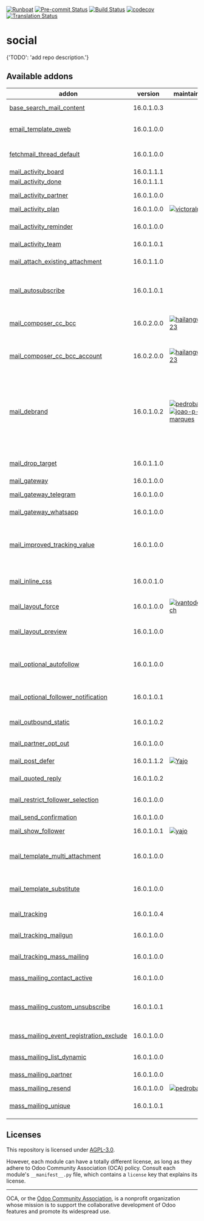 
[![Runboat](https://img.shields.io/badge/runboat-Try%20me-875A7B.png)](https://runboat.odoo-community.org/builds?repo=OCA/social&target_branch=16.0)
[![Pre-commit Status](https://github.com/OCA/social/actions/workflows/pre-commit.yml/badge.svg?branch=16.0)](https://github.com/OCA/social/actions/workflows/pre-commit.yml?query=branch%3A16.0)
[![Build Status](https://github.com/OCA/social/actions/workflows/test.yml/badge.svg?branch=16.0)](https://github.com/OCA/social/actions/workflows/test.yml?query=branch%3A16.0)
[![codecov](https://codecov.io/gh/OCA/social/branch/16.0/graph/badge.svg)](https://codecov.io/gh/OCA/social)
[![Translation Status](https://translation.odoo-community.org/widgets/social-16-0/-/svg-badge.svg)](https://translation.odoo-community.org/engage/social-16-0/?utm_source=widget)

<!-- /!\ do not modify above this line -->

# social

{'TODO': 'add repo description.'}

<!-- /!\ do not modify below this line -->

<!-- prettier-ignore-start -->

[//]: # (addons)

Available addons
----------------
addon | version | maintainers | summary
--- | --- | --- | ---
[base_search_mail_content](base_search_mail_content/) | 16.0.1.0.3 |  | Base Search Mail Content
[email_template_qweb](email_template_qweb/) | 16.0.1.0.0 |  | Use the QWeb templating mechanism for emails
[fetchmail_thread_default](fetchmail_thread_default/) | 16.0.1.0.0 |  | Post unkonwn messages to an existing thread
[mail_activity_board](mail_activity_board/) | 16.0.1.1.1 |  | Add Activity Boards
[mail_activity_done](mail_activity_done/) | 16.0.1.1.1 |  | Mail Activity Done
[mail_activity_partner](mail_activity_partner/) | 16.0.1.0.0 |  | Add Partner to Activities
[mail_activity_plan](mail_activity_plan/) | 16.0.1.0.0 | [![victoralmau](https://github.com/victoralmau.png?size=30px)](https://github.com/victoralmau) | Mail activity plan
[mail_activity_reminder](mail_activity_reminder/) | 16.0.1.0.0 |  | Reminder notifications about planned activities
[mail_activity_team](mail_activity_team/) | 16.0.1.0.1 |  | Add Teams to Activities
[mail_attach_existing_attachment](mail_attach_existing_attachment/) | 16.0.1.1.0 |  | Adding attachment on the object by sending this one
[mail_autosubscribe](mail_autosubscribe/) | 16.0.1.0.1 |  | Automatically subscribe partners to its company's business documents
[mail_composer_cc_bcc](mail_composer_cc_bcc/) | 16.0.2.0.0 | [![hailangvn2023](https://github.com/hailangvn2023.png?size=30px)](https://github.com/hailangvn2023) | This module enables sending mail to CC and BCC partners in mail composer form.
[mail_composer_cc_bcc_account](mail_composer_cc_bcc_account/) | 16.0.2.0.0 | [![hailangvn2023](https://github.com/hailangvn2023.png?size=30px)](https://github.com/hailangvn2023) | This module enables sending mail to CC and BCC partners for invoices.
[mail_debrand](mail_debrand/) | 16.0.1.0.2 | [![pedrobaeza](https://github.com/pedrobaeza.png?size=30px)](https://github.com/pedrobaeza) [![joao-p-marques](https://github.com/joao-p-marques.png?size=30px)](https://github.com/joao-p-marques) | Remove Odoo branding in sent emails Removes anchor <a href odoo.com togheder with it's parent ( for powerd by) form all the templates removes any 'odoo' that are in tempalte texts > 20characters
[mail_drop_target](mail_drop_target/) | 16.0.1.1.0 |  | Attach emails to Odoo by dragging them from your desktop
[mail_gateway](mail_gateway/) | 16.0.1.0.0 |  | Set a gateway
[mail_gateway_telegram](mail_gateway_telegram/) | 16.0.1.0.0 |  | Set a gateway for telegram
[mail_gateway_whatsapp](mail_gateway_whatsapp/) | 16.0.1.0.0 |  | Set a gateway for whatsapp
[mail_improved_tracking_value](mail_improved_tracking_value/) | 16.0.1.0.0 |  | Improves tracking changed values for certain type of fields.Adds a user-friendly view to consult them.
[mail_inline_css](mail_inline_css/) | 16.0.0.1.0 |  | Convert style tags in inline style in your mails
[mail_layout_force](mail_layout_force/) | 16.0.1.0.0 | [![ivantodorovich](https://github.com/ivantodorovich.png?size=30px)](https://github.com/ivantodorovich) | Force a mail layout on selected email templates
[mail_layout_preview](mail_layout_preview/) | 16.0.1.0.0 |  | Preview email templates in the browser
[mail_optional_autofollow](mail_optional_autofollow/) | 16.0.1.0.0 |  | Choose if you want to automatically add new recipients as followers on mail.compose.message
[mail_optional_follower_notification](mail_optional_follower_notification/) | 16.0.1.0.1 |  | Choose to notify followers on mail.compose.message
[mail_outbound_static](mail_outbound_static/) | 16.0.1.0.2 |  | Allows you to configure the from header for a mail server.
[mail_partner_opt_out](mail_partner_opt_out/) | 16.0.1.0.0 |  | Add the partner's email to the blackmailed list
[mail_post_defer](mail_post_defer/) | 16.0.1.1.2 | [![Yajo](https://github.com/Yajo.png?size=30px)](https://github.com/Yajo) | Faster and cancellable outgoing messages
[mail_quoted_reply](mail_quoted_reply/) | 16.0.1.0.2 |  | Make a reply using a message
[mail_restrict_follower_selection](mail_restrict_follower_selection/) | 16.0.1.0.0 |  | Define a domain from which followers can be selected
[mail_send_confirmation](mail_send_confirmation/) | 16.0.1.0.0 |  | Mail Send Confirmation
[mail_show_follower](mail_show_follower/) | 16.0.1.0.1 | [![yajo](https://github.com/yajo.png?size=30px)](https://github.com/yajo) | Show CC document followers in mails.
[mail_template_multi_attachment](mail_template_multi_attachment/) | 16.0.1.0.0 |  | Module who allows to generate multi attachments on an email template.
[mail_template_substitute](mail_template_substitute/) | 16.0.1.0.0 |  | This module allows to create substitution rules for mail templates.
[mail_tracking](mail_tracking/) | 16.0.1.0.4 |  | Email tracking system for all mails sent
[mail_tracking_mailgun](mail_tracking_mailgun/) | 16.0.1.0.0 |  | Mail tracking and Mailgun webhooks integration
[mail_tracking_mass_mailing](mail_tracking_mass_mailing/) | 16.0.1.0.0 |  | Improve mass mailing email tracking
[mass_mailing_contact_active](mass_mailing_contact_active/) | 16.0.1.0.0 |  | Adds active feature on mailing list contact and subscriptions
[mass_mailing_custom_unsubscribe](mass_mailing_custom_unsubscribe/) | 16.0.1.0.1 |  | Know and track (un)subscription reasons, GDPR compliant
[mass_mailing_event_registration_exclude](mass_mailing_event_registration_exclude/) | 16.0.1.0.0 |  | Link mass mailing with event for excluding recipients
[mass_mailing_list_dynamic](mass_mailing_list_dynamic/) | 16.0.1.0.0 |  | Mass mailing lists that get autopopulated
[mass_mailing_partner](mass_mailing_partner/) | 16.0.1.0.0 |  | Link partners with mass-mailing
[mass_mailing_resend](mass_mailing_resend/) | 16.0.1.0.0 | [![pedrobaeza](https://github.com/pedrobaeza.png?size=30px)](https://github.com/pedrobaeza) | Resend mass mailings
[mass_mailing_unique](mass_mailing_unique/) | 16.0.1.0.1 |  | Avoids duplicate mailing lists and contacts

[//]: # (end addons)

<!-- prettier-ignore-end -->

## Licenses

This repository is licensed under [AGPL-3.0](LICENSE).

However, each module can have a totally different license, as long as they adhere to Odoo Community Association (OCA)
policy. Consult each module's `__manifest__.py` file, which contains a `license` key
that explains its license.

----
OCA, or the [Odoo Community Association](http://odoo-community.org/), is a nonprofit
organization whose mission is to support the collaborative development of Odoo features
and promote its widespread use.
